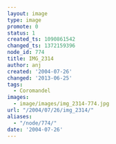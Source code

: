 ```yaml
---
layout: image
type: image
promote: 0
status: 1
created_ts: 1090861542
changed_ts: 1372159396
node_id: 774
title: IMG_2314
author: anj
created: '2004-07-26'
changed: '2013-06-25'
tags:
  - Coromandel
images:
  - image/images/img_2314-774.jpg
url: "/2004/07/26/img_2314/"
aliases:
  - "/node/774/"
date: '2004-07-26'
---
```


